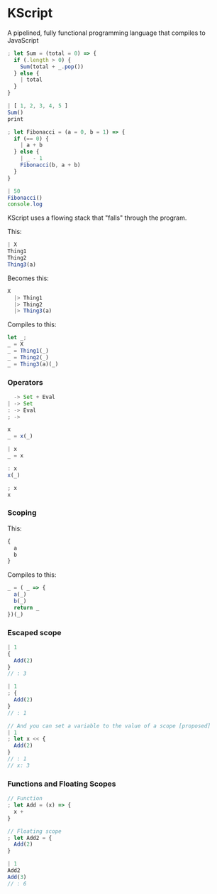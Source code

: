 # KScript

A pipelined, fully functional programming language that compiles to JavaScript

```js
; let Sum = (total = 0) => {
  if (.length > 0) {
    Sum(total + _.pop())
  } else {
    | total
  }
}

| [ 1, 2, 3, 4, 5 ]
Sum()
print

; let Fibonacci = (a = 0, b = 1) => {
  if (== 0) {
    | a + b
  } else {
    | _ - 1
    Fibonacci(b, a + b)
  }
}

| 50
Fibonacci()
console.log
```

KScript uses a flowing stack that "falls" through the program.

This:

```js
| X
Thing1
Thing2
Thing3(a)
```

Becomes this:

```js
X
  |> Thing1
  |> Thing2
  |> Thing3(a)
```

Compiles to this:

```js
let _;
_ = X
_ = Thing1(_)
_ = Thing2(_)
_ = Thing3(a)(_)
```

### Operators

```js
  -> Set + Eval
| -> Set
: -> Eval
; ->

x
_ = x(_)

| x
_ = x

: x
x(_)

; x
x
```

### Scoping

This:

```js 
{
  a
  b
}
```

Compiles to this:

```js
_ = ( _ => {
  a(_)
  b(_)
  return _
})(_)
```

### Escaped scope

```js
| 1
{
  Add(2)
}
// : 3

| 1
; {
  Add(2)
}
// : 1

// And you can set a variable to the value of a scope [proposed]
| 1
; let x << {
  Add(2)
}
// : 1
// x: 3
```

### Functions and Floating Scopes

```js
// Function
; let Add = (x) => {
  x +
}

// Floating scope
; let Add2 = {
  Add(2)
}

| 1
Add2
Add(3)
// : 6
```

